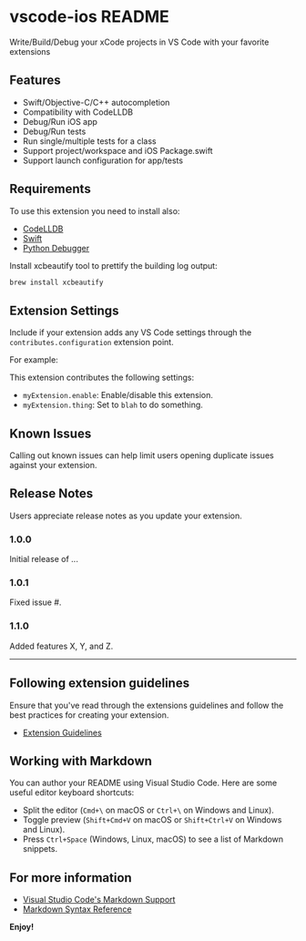 # vscode-ios README

Write/Build/Debug your xCode projects in VS Code with your favorite extensions

## Features

- Swift/Objective-C/C++ autocompletion
- Compatibility with CodeLLDB
- Debug/Run iOS app
- Debug/Run tests
- Run single/multiple tests for a class
- Support project/workspace and iOS Package.swift
- Support launch configuration for app/tests

## Requirements
To use this extension you need to install also:
   * [CodeLLDB](https://marketplace.visualstudio.com/items?itemName=vadimcn.vscode-lldb)
   * [Swift](https://marketplace.visualstudio.com/items?itemName=sswg.swift-lang)
   * [Python Debugger](https://marketplace.visualstudio.com/items?itemName=ms-python.debugpy)

Install xcbeautify tool to prettify the building log output:

```bash
brew install xcbeautify 
```

## Extension Settings

Include if your extension adds any VS Code settings through the `contributes.configuration` extension point.

For example:

This extension contributes the following settings:

* `myExtension.enable`: Enable/disable this extension.
* `myExtension.thing`: Set to `blah` to do something.

## Known Issues

Calling out known issues can help limit users opening duplicate issues against your extension.

## Release Notes

Users appreciate release notes as you update your extension.

### 1.0.0

Initial release of ...

### 1.0.1

Fixed issue #.

### 1.1.0

Added features X, Y, and Z.

---

## Following extension guidelines

Ensure that you've read through the extensions guidelines and follow the best practices for creating your extension.

* [Extension Guidelines](https://code.visualstudio.com/api/references/extension-guidelines)

## Working with Markdown

You can author your README using Visual Studio Code. Here are some useful editor keyboard shortcuts:

* Split the editor (`Cmd+\` on macOS or `Ctrl+\` on Windows and Linux).
* Toggle preview (`Shift+Cmd+V` on macOS or `Shift+Ctrl+V` on Windows and Linux).
* Press `Ctrl+Space` (Windows, Linux, macOS) to see a list of Markdown snippets.

## For more information

* [Visual Studio Code's Markdown Support](http://code.visualstudio.com/docs/languages/markdown)
* [Markdown Syntax Reference](https://help.github.com/articles/markdown-basics/)

**Enjoy!**
